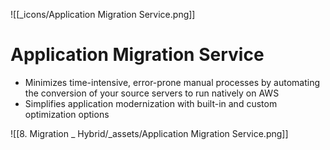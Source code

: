 ![[_icons/Application Migration Service.png]]
# Application Migration Service
- Minimizes time-intensive, error-prone manual processes by automating the conversion of your source servers to run natively on AWS
- Simplifies application modernization with built-in and custom optimization options

![[8. Migration _ Hybrid/_assets/Application Migration Service.png]]
